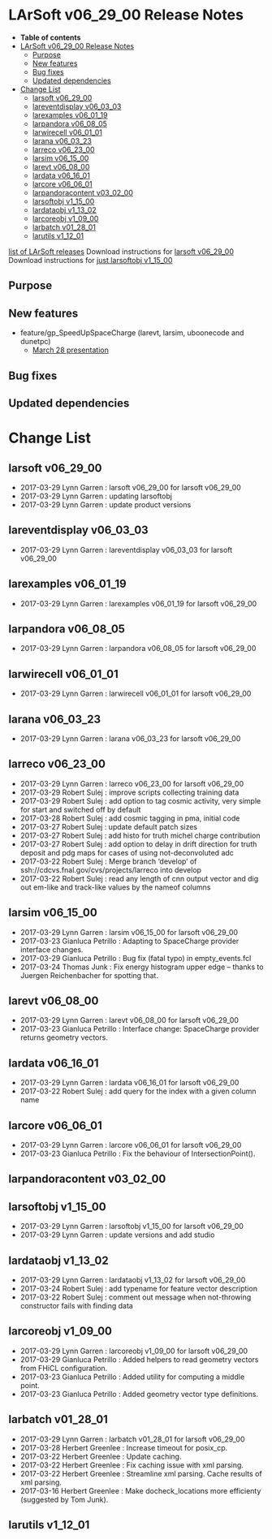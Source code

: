 LArSoft v06_29_00 Release Notes
======================================================================

-   **Table of contents**
-   [LArSoft v06_29_00 Release Notes](#LArSoft-v06_29_00-Release-Notes)
    -   [Purpose](#Purpose)
    -   [New features](#New-features)
    -   [Bug fixes](#Bug-fixes)
    -   [Updated dependencies](#Updated-dependencies)
-   [Change List](#Change-List)
    -   [larsoft v06_29_00](#larsoft-v06_29_00)
    -   [lareventdisplay v06_03_03](#lareventdisplay-v06_03_03)
    -   [larexamples v06_01_19](#larexamples-v06_01_19)
    -   [larpandora v06_08_05](#larpandora-v06_08_05)
    -   [larwirecell v06_01_01](#larwirecell-v06_01_01)
    -   [larana v06_03_23](#larana-v06_03_23)
    -   [larreco v06_23_00](#larreco-v06_23_00)
    -   [larsim v06_15_00](#larsim-v06_15_00)
    -   [larevt v06_08_00](#larevt-v06_08_00)
    -   [lardata v06_16_01](#lardata-v06_16_01)
    -   [larcore v06_06_01](#larcore-v06_06_01)
    -   [larpandoracontent v03_02_00](#larpandoracontent-v03_02_00)
    -   [larsoftobj v1_15_00](#larsoftobj-v1_15_00)
    -   [lardataobj v1_13_02](#lardataobj-v1_13_02)
    -   [larcoreobj v1_09_00](#larcoreobj-v1_09_00)
    -   [larbatch v01_28_01](#larbatch-v01_28_01)
    -   [larutils v1_12_01](#larutils-v1_12_01)

[list of LArSoft releases](LArSoft_release_list)
Download instructions for [larsoft v06_29_00](http://scisoft.fnal.gov/scisoft/bundles/larsoft/v06_29_00/larsoft-v06_29_00.html)
Download instructions for [just larsoftobj v1_15_00](http://scisoft.fnal.gov/scisoft/bundles/larsoftobj/v1_15_00/larsoftobj-v1_15_00.html)

Purpose
--------------------

New features
------------------------------

-   feature/gp_SpeedUpSpaceCharge (larevt, larsim, uboonecode and dunetpc)
    -   [March 28 presentation](https://indico.fnal.gov/getFile.py/access?contribId=5&resId=0&materialId=slides&confId=14108)

Bug fixes
------------------------

Updated dependencies
----------------------------------------------

Change List
============================

larsoft v06_29_00
------------------------------------------

-   2017-03-29 Lynn Garren : larsoft v06_29_00 for larsoft v06_29_00
-   2017-03-29 Lynn Garren : updating larsoftobj
-   2017-03-29 Lynn Garren : update product versions

lareventdisplay v06_03_03
----------------------------------------------------------

-   2017-03-29 Lynn Garren : lareventdisplay v06_03_03 for larsoft v06_29_00

larexamples v06_01_19
--------------------------------------------------

-   2017-03-29 Lynn Garren : larexamples v06_01_19 for larsoft v06_29_00

larpandora v06_08_05
------------------------------------------------

-   2017-03-29 Lynn Garren : larpandora v06_08_05 for larsoft v06_29_00

larwirecell v06_01_01
--------------------------------------------------

-   2017-03-29 Lynn Garren : larwirecell v06_01_01 for larsoft v06_29_00

larana v06_03_23
----------------------------------------

-   2017-03-29 Lynn Garren : larana v06_03_23 for larsoft v06_29_00

larreco v06_23_00
------------------------------------------

-   2017-03-29 Lynn Garren : larreco v06_23_00 for larsoft v06_29_00
-   2017-03-29 Robert Sulej : improve scripts collecting training data
-   2017-03-29 Robert Sulej : add option to tag cosmic activity, very simple for start and switched off by default
-   2017-03-28 Robert Sulej : add cosmic tagging in pma, initial code
-   2017-03-27 Robert Sulej : update default patch sizes
-   2017-03-27 Robert Sulej : add histo for truth michel charge contribution
-   2017-03-27 Robert Sulej : add option to delay in drift direction for truth deposit and pdg maps for cases of using not-deconvoluted adc
-   2017-03-22 Robert Sulej : Merge branch ‘develop’ of ssh://cdcvs.fnal.gov/cvs/projects/larreco into develop
-   2017-03-22 Robert Sulej : read any length of cnn output vector and dig out em-like and track-like values by the nameof columns

larsim v06_15_00
----------------------------------------

-   2017-03-29 Lynn Garren : larsim v06_15_00 for larsoft v06_29_00
-   2017-03-23 Gianluca Petrillo : Adapting to SpaceCharge provider interface changes.
-   2017-03-29 Gianluca Petrillo : Bug fix (fatal typo) in empty_events.fcl
-   2017-03-24 Thomas Junk : Fix energy histogram upper edge – thanks to Juergen Reichenbacher for spotting that.

larevt v06_08_00
----------------------------------------

-   2017-03-29 Lynn Garren : larevt v06_08_00 for larsoft v06_29_00
-   2017-03-23 Gianluca Petrillo : Interface change: SpaceCharge provider returns geometry vectors.

lardata v06_16_01
------------------------------------------

-   2017-03-29 Lynn Garren : lardata v06_16_01 for larsoft v06_29_00
-   2017-03-22 Robert Sulej : add query for the index with a given column name

larcore v06_06_01
------------------------------------------

-   2017-03-29 Lynn Garren : larcore v06_06_01 for larsoft v06_29_00
-   2017-03-23 Gianluca Petrillo : Fix the behaviour of IntersectionPoint().

larpandoracontent v03_02_00
--------------------------------------------------------------

larsoftobj v1_15_00
----------------------------------------------

-   2017-03-29 Lynn Garren : larsoftobj v1_15_00 for larsoft v06_29_00
-   2017-03-29 Lynn Garren : update versions and add studio

lardataobj v1_13_02
----------------------------------------------

-   2017-03-29 Lynn Garren : lardataobj v1_13_02 for larsoft v06_29_00
-   2017-03-24 Robert Sulej : add typename for feature vector description
-   2017-03-22 Robert Sulej : comment out message when not-throwing constructor fails with finding data

larcoreobj v1_09_00
----------------------------------------------

-   2017-03-29 Lynn Garren : larcoreobj v1_09_00 for larsoft v06_29_00
-   2017-03-29 Gianluca Petrillo : Added helpers to read geometry vectors from FHiCL configuration.
-   2017-03-23 Gianluca Petrillo : Added utility for computing a middle point.
-   2017-03-23 Gianluca Petrillo : Added geometry vector type definitions.

larbatch v01_28_01
--------------------------------------------

-   2017-03-29 Lynn Garren : larbatch v01_28_01 for larsoft v06_29_00
-   2017-03-28 Herbert Greenlee : Increase timeout for posix_cp.
-   2017-03-22 Herbert Greenlee : Update caching.
-   2017-03-22 Herbert Greenlee : Fix caching issue with xml parsing.
-   2017-03-22 Herbert Greenlee : Streamline xml parsing. Cache results of xml parsing.
-   2017-03-16 Herbert Greenlee : Make docheck_locations more efficienty (suggested by Tom Junk).

larutils v1_12_01
------------------------------------------
